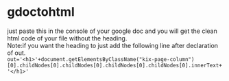 # gdoctohtml
just paste this in the console of your google doc and you will get the clean html code of your file without the heading.<br>
Note:if you want the heading to just add the following line after declaration of out.<br>
```out='<h1>'+document.getElementsByClassName("kix-page-column")[0].childNodes[0].childNodes[0].childNodes[0].childNodes[0].innerText+'</h1>'```
